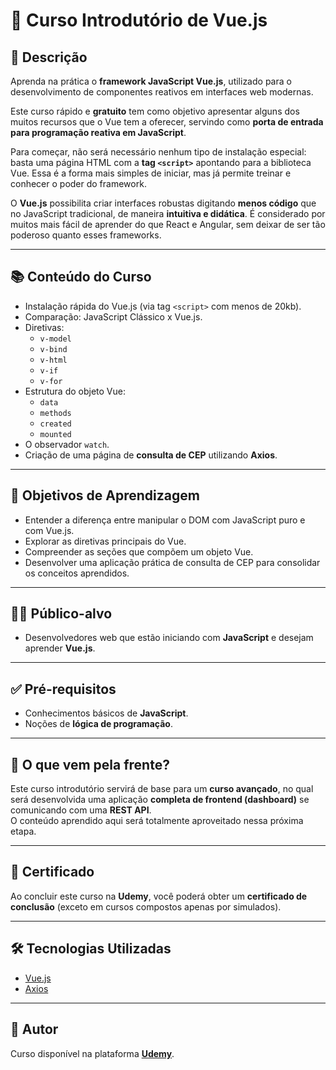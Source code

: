 # 🚀 Curso Introdutório de Vue.js

## 📖 Descrição
Aprenda na prática o **framework JavaScript Vue.js**, utilizado para o desenvolvimento de componentes reativos em interfaces web modernas.  

Este curso rápido e **gratuito** tem como objetivo apresentar alguns dos muitos recursos que o Vue tem a oferecer, servindo como **porta de entrada para programação reativa em JavaScript**.  

Para começar, não será necessário nenhum tipo de instalação especial: basta uma página HTML com a **tag `<script>`** apontando para a biblioteca Vue. Essa é a forma mais simples de iniciar, mas já permite treinar e conhecer o poder do framework.

O **Vue.js** possibilita criar interfaces robustas digitando **menos código** que no JavaScript tradicional, de maneira **intuitiva e didática**. É considerado por muitos mais fácil de aprender do que React e Angular, sem deixar de ser tão poderoso quanto esses frameworks.

---

## 📚 Conteúdo do Curso
- Instalação rápida do Vue.js (via tag `<script>` com menos de 20kb).  
- Comparação: JavaScript Clássico x Vue.js.  
- Diretivas:
  - `v-model`  
  - `v-bind`  
  - `v-html`  
  - `v-if`  
  - `v-for`  
- Estrutura do objeto Vue:
  - `data`  
  - `methods`  
  - `created`  
  - `mounted`  
- O observador `watch`.  
- Criação de uma página de **consulta de CEP** utilizando **Axios**.  

---

## 🎯 Objetivos de Aprendizagem
- Entender a diferença entre manipular o DOM com JavaScript puro e com Vue.js.  
- Explorar as diretivas principais do Vue.  
- Compreender as seções que compõem um objeto Vue.  
- Desenvolver uma aplicação prática de consulta de CEP para consolidar os conceitos aprendidos.  

---

## 👨‍💻 Público-alvo
- Desenvolvedores web que estão iniciando com **JavaScript** e desejam aprender **Vue.js**.  

---

## ✅ Pré-requisitos
- Conhecimentos básicos de **JavaScript**.  
- Noções de **lógica de programação**.  

---

## 🔮 O que vem pela frente?
Este curso introdutório servirá de base para um **curso avançado**, no qual será desenvolvida uma aplicação **completa de frontend (dashboard)** se comunicando com uma **REST API**.  
O conteúdo aprendido aqui será totalmente aproveitado nessa próxima etapa.  

---

## 📜 Certificado
Ao concluir este curso na **Udemy**, você poderá obter um **certificado de conclusão** (exceto em cursos compostos apenas por simulados).  

---

## 🛠 Tecnologias Utilizadas
- [Vue.js](https://vuejs.org/)  
- [Axios](https://axios-http.com/)  

---

## 📌 Autor
Curso disponível na plataforma **[Udemy](https://www.udemy.com/)**.  
